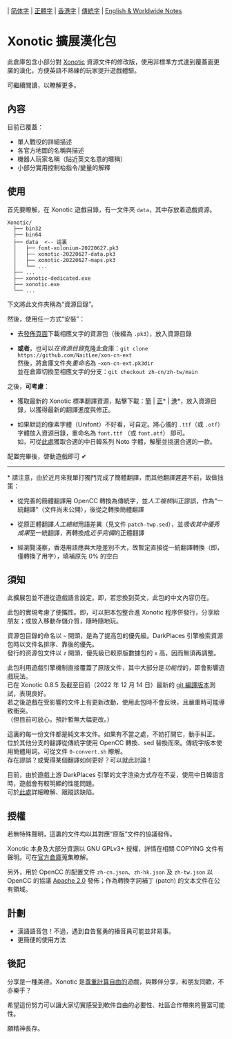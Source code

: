
| [简体字](../zh-cn/README.md) | [正體字](../zh-tw/README.md) | [香港字](../zh-hk/README.md) | [傳統字](../main/README.md) | [English & Worldwide Notes](./README.en-US.md)

# Xonotic 擴展漢化包

此倉庫包含小部分對 [Xonotic](https://xonotic.org/) 資源文件的修改版，使用非標準方式達到覆蓋面更廣的漢化，方便英語不熟練的玩家提升遊戲體驗。

可繼續閲讀，以瞭解更多。

## 內容

目前已覆蓋：

- 單人戰役的詳細描述
- 各官方地圖的名稱與描述
- 機器人玩家名稱（貼近英文名意的暱稱）
- 小部分實用控制枱指令/變量的解釋

## 使用

首先要瞭解，在 Xonotic 遊戲目錄，有一文件夾 `data`，其中存放着遊戲資源。

```
Xonotic/
  ├── bin32
  ├── bin64
  ├── data  <-- 這裏
  │   ├── font-xolonium-20220627.pk3
  │   ├── xonotic-20220627-data.pk3
  │   ├── xonotic-20220627-maps.pk3
  │   └── ...
  ├── ...
  ├── xonotic-dedicated.exe
  ├── xonotic.exe
  └── ...
```

下文將此文件夾稱為“資源目錄”。
<br />

然後，使用任一方式“安裝”：

- 去[發佈頁面](https://github.com/NaitLee/xon-cn-ext/releases)下載相應文字的資源包（後綴為 `.pk3`），放入資源目錄

- **或者**，也可以*在資源目錄*克隆此倉庫：`git clone https://github.com/NaitLee/xon-cn-ext`  
  然後，將倉庫文件夾*重命名*為 `~xon-cn-ext.pk3dir`  
  並在倉庫切換至相應文字的分支：`git checkout zh-cn/zh-tw/main`

之後，**可考慮**：

- 獲取最新的 Xonotic 標準翻譯資源，點擊下載：[簡](https://gitlab.com/xonotic/xonotic-data.pk3dir/-/raw/master/common.zh_CN.po?inline=false) | [正](https://gitlab.com/xonotic/xonotic-data.pk3dir/-/raw/master/common.zh_TW.po?inline=false)\* | [港](https://gitlab.com/xonotic/xonotic-data.pk3dir/-/raw/master/common.zh_HK.po?inline=false)\*，放入資源目錄，以獲得最新的翻譯進度與修正。

- 如果默認的像素字體（Unifont）不好看，可自定。將心儀的 `.ttf`（或 `.otf`）字體放入資源目錄，重命名為 `font.ttf` （或 `font.otf`） 即可。  
  如，可從[此處](https://github.com/googlefonts/noto-cjk/releases)獲取合適的中日韓系列 Noto 字體，解壓並挑選合適的一款。

配置完畢後，啓動遊戲即可 ✔

----

\* 請注意，由於近月來我單打獨鬥完成了簡體翻譯，而其他翻譯遲遲不前，故做拙策：

- 從完善的簡體翻譯用 OpenCC 轉換為傳統字，並*人工複核*糾正謬誤，作為“一統翻譯”（文件尚未公開），後從之轉換簡體翻譯

- 從原正體翻譯*人工總結*用語差異（見文件 `patch-twp.sed`），並*吸收其中優秀成果*至一統翻譯，再轉換成*近乎完備*的正體翻譯

- 經瀏覽淺察，香港用語應與大陸差別不大，故暫定直接從一統翻譯轉換（即，僅轉換了用字），填補原先 0% 的空白

## 須知

此擴展包並不遵從遊戲語言設定。即，若您換到英文，此包的中文內容仍在。

此包的實現考慮了便攜性。即，可以把本包整合進 Xonotic 程序併發行，分享給朋友；或放入移動存儲介質，隨時隨地玩。

資源包目錄的命名以 `~` 開頭，是為了提高包的優先級。DarkPlaces 引擎檢索資源包時以文件名排序、靠後的優先。  
發行的资源包文件以 `z` 開頭，優先級已較原版數據包的 `x` 高，因而無須再調整。

此包利用遊戲引擎機制直接覆蓋了原版文件，其中大部分是*功能性*的，即會影響遊戲玩法。  
已在 Xonotic 0.8.5 及截至目前（2022 年 12 月 14 日）最新的 [git 編譯版本](https://gitlab.com/xonotic/xonotic/-/wikis/Repository_Access)測試，表現良好。  
若之後遊戲在受影響的文件上有更新改動，使用此包時不會反映，且嚴重時可能導致衝突。  
（但目前可放心，預計暫無大幅更改。）

這裏的每一份文件都是純文本文件。如果有不當之處，不妨打開它，動手糾正。  
位於其他分支的翻譯從傳統字使用 OpenCC 轉換、sed 替換而來。傳統字版本使用簡體用詞。可從文件 `0-convert.sh` 瞭解。  
存在謬誤？或覺得某個翻譯如何更好？可以就此討論！

目前，由於遊戲上游 DarkPlaces 引擎的文字渲染方式存在不妥，使用中日韓語言時，遊戲會有較明顯的性能問題。  
可於[此處](https://github.com/DarkPlacesEngine/darkplaces/issues/49)詳細瞭解、跟蹤該缺陷。

## 授權

若無特殊聲明，這裏的文件均以其對應“原版”文件的協議發佈。

Xonotic 本身及大部分資源以 GNU GPLv3+ 授權，詳情在相關 COPYING 文件有聲明。可在[官方倉庫](https://gitlab.com/xonotic/)蒐集瞭解。

另外，用於 OpenCC 的配置文件 `zh-cn.json`、`zh-hk.json` 及 `zh-tw.json` 以 OpenCC 的協議 [Apache 2.0](https://github.com/BYVoid/OpenCC/blob/master/LICENSE) 發佈；作為轉換字詞補丁 (patch) 的文本文件在公有領域。

## 計劃

- 漢語語音包！不過，遇到自告奮勇的播音員可能並非易事。
- 更簡便的使用方法

## 後記

分享是一種美德。Xonotic 是[尊重計算自由的](https://www.gnu.org/philosophy/free-sw.html)遊戲，與夥伴分享，和朋友同歡，不亦樂乎？

希望這份努力可以讓大家切實感受到軟件自由的必要性、社區合作帶來的豐富可能性。

願精神長存。
